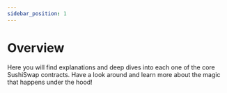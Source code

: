 ```yaml
---
sidebar_position: 1
---
```


# Overview

Here you will find explanations and deep dives into each one of the core SushiSwap contracts. Have a look around and learn more about the magic that happens under the hood!
